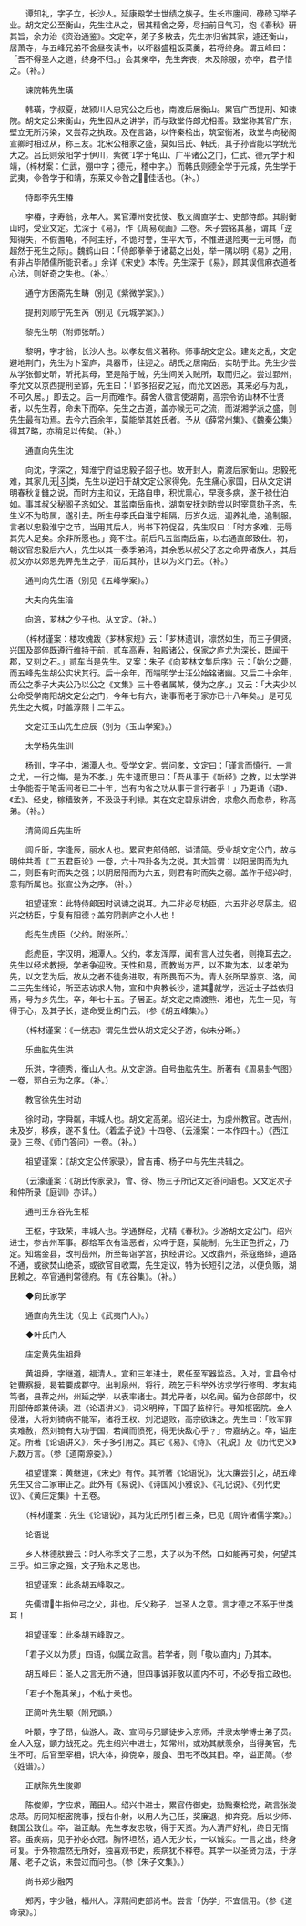 <!-- { "loadSidebar": true } -->
　　谭知礼，字子立，长沙人。延康殿学士世绩之族子。生长市廛间，碌碌习举子业。胡文定公至衡山，先生往从之，居其精舍之旁，尽扫前日气习，抱《春秋》研其旨，余力治《资治通鉴》。文定卒，弟子多散去，先生亦归省其家，遽还衡山，居萧寺，与五峰兄弟不舍昼夜读书，以坏器盛粗饭菜羹，若将终身。谓五峰曰：「吾不得圣人之道，终身不归。」会其亲卒，先生奔丧，未及除服，亦卒，君子惜之。（补。）

　　谏院韩先生璜

　　韩璜，字叔夏，故颍川人忠宪公之后也，南渡后居衡山。累官广西提刑、知谏院。胡文定公来衡山，先生因从之讲学，而与致堂侍郎尤相善。致堂称其官广东，壁立无所污染，又尝荐之执政。及在言路，以忤秦桧出，筑室衡湘，致堂与向秘阁宣卿时相过从，称三友。北宋公相家之盛，莫如吕氏、韩氏，其子孙皆能以学统光大之。吕氏则荥阳学于伊川，紫微学于龟山、广平诸公之门，仁武、德元学于和靖，（梓材案：仁武，弸中字；德元，稽中字。）而韩氏则德全学于元城，先生学于武夷，咎学于和靖，东莱又咎之，佳话也。（补。）

　　侍郎李先生椿

　　李椿，字寿翁，永年人。累官潭州安抚使、敷文阁直学士、吏部侍郎。其尉衡山时，受业文定。尤深于《易》，作《周易观画》二卷。朱子尝铭其墓，谓其「逆知得失，不假蓍龟，不阿主好，不诡时誉，生平大节，不惟进退险夷一无可憾，而超然于死生之际」。魏鹤山曰：「侍郎拳拳于诸葛之出处，举一隅以明《易》之用，有非占毕陋儒所能识者。」余详《宋史》本传。先生深于《易》，顾其误信麻衣道者心法，则好奇之失也。（补。）

　　通守方困斋先生畴（别见《紫微学案》。）

　　提刑刘顺宁先生芮（别见《元城学案》。）

　　黎先生明（附师张昕。）

　　黎明，字才翁，长沙人也。以孝友信义著称。师事胡文定公。建炎之乱，文定避地荆门，先生为卜室庐，具器币，往迎之。胡氏之居南岳，实昉于此。先生少尝从学张御史昕，昕托其母，至是陷于贼，先生间关入贼所，取而归之。尝过郢州，李允文以京西提刑至郢，先生曰：「郢多招安之寇，而允文凶恶，其来必与为乱，不可久居。」即去之。后一月而难作。薛舍人徽言使湖南，高宗令访山林不仕贤者，以先生荐，命未下而卒。先生之古道，盖亦候无可之流，而湖湘学派之盛，则先生最有功焉。去今六百余年，莫能举其姓氏者。予从《薛常州集》、《魏秦公集》得其略，亦稍足以传矣。（补。）

　　通直向先生沈

　　向沈，字深之，知淮宁府谥忠毅子韶子也。故开封人，南渡后家衡山。忠毅死难，其家几无类，先生以逆妇于胡文定公家得免。先生痛心家国，日从文定讲明春秋复雠之说，而时方主和议，无路自申，积忧熏心，早衰多病，遂于禄仕泊如。事其叔父秘阁子忞如父。其监南岳庙也，湖南安抚刘昉尝以时宰意劾子忞，先生义不为昉属，遂引去。所生母李氏自淮宁相隔，历岁久远，迎养礼绝，追制服。言者以忠毅淮宁之节，当用其后人，尚书下符促召，先生叹曰：「时方多难，无辱其先人足矣。余非所愿也。」竟不往。前后凡五监南岳庙，以右通直郎致仕。初，朝议官忠毅后六人，先生以其一奏季弟鸿，其余悉以叔父子忞之命畀诸族人，其后叔父亦以郊恩先畀先生之子，而后其孙，世以为义门云。（补。）

　　通判向先生浯（别见《五峰学案》。）

　　大夫向先生涪

　　向涪，芗林之少子也。从文定。（补。）

　　（梓材谨案：楼攻媿跋《芗林家规》云：「芗林遗训，凛然如生，而三子俱贤。兴国及邵倅既遵行维持于前，贰车高寿，独殿诸公，保家之庐尤为深长，既闻于郡，又刻之石。」贰车当是先生。又案：朱子《向芗林文集后序》云：「始公之薨，而五峰先生胡公实状其行。后十余年，而端明学士汪公始铭诸幽。又后二十余年，而公之季子大夫公乃以公之《文集》三十卷者属某，使为之序。」又云：「大夫少以公命受学南阳胡文定公之门，今年七有六，谢事而老于家亦已十八年矣。」是可见先生之大概，时盖淳熙十二年云。

　　文定汪玉山先生应辰（别为《玉山学案》。）

　　太学杨先生训

　　杨训，字子中，湘潭人也。受学文定。尝问孝，文定曰：「谨言而慎行。一言之尤，一行之悔，是为不孝。」先生退而思曰：「吾从事于《新经》之教，以太学进士争能否于笔舌间者已二十年，岂有内省之功从事于言行者乎！」乃更诵《语》、《孟》、经史，稼穑致养，不汲汲于利禄。其在文定碧泉讲舍，求愈久而愈恭，称高弟。（补。）

　　清简闾丘先生昕

　　闾丘昕，字逢辰，丽水人也。累官吏部侍郎，谥清简。受业胡文定公门，故与明仲共着《二五君臣论》一卷，六十四卦各为之说。其大旨谓：以阳居阴而为九二，则臣有时而失之强；以阴居阳而为六五，则君有时而失之弱。盖作于绍兴时，意有所属也。张宣公为之序。（补。）

　　祖望谨案：此特侍郎因时讽谏之说耳。九二非必尽枋臣，六五非必尽孱主。绍兴之枋臣，宁复有阳德﹖盖穷阴剥庐之小人也！

　　彪先生虎臣（父约。附张所。）

　　彪虎臣，字汉明，湘潭人。父约，孝友浑厚，闻有言人过失者，则掩耳去之。先生以经术教授，学者争迎致。天性和易，而教尚方严，以不欺为本，以孝弟为先，以文艺为后。故从之者不徒务进取，有所畏而不为。青人张所早游京、洛，闻二三先生绪论，所至志访求人物，宣和中典教长沙，遣其就学，远近士子益依归焉，号为乡先生。卒，年七十五。子居正。胡文定之南渡熊、湘也，先生一见，有得于心，及其子长，遂命受业胡门云。（参《胡五峰集》。）

　　（梓材谨案：《一统志》谓先生尝从胡文定父子游，似未分晰。）

　　乐曲肱先生洪

　　乐洪，字德秀，衡山人也。从文定游。自号曲肱先生。所著有《周易卦气图》一卷，郭白云为之序。（补。）

　　教官徐先生时动

　　徐时动，字舜粼，丰城人也。胡文定高弟。绍兴进士，为虔州教官。改吉州，未及岁，移疾，遂不复仕。《着孟子说》十四卷、（云濠案：一本作四十。）《西江录》三卷、《师门答问》一卷。（补。）

　　祖望谨案：《胡文定公传家录》，曾吉甫、杨子中与先生共辑之。

　　（云濠谨案：《胡氏传家录》，曾、徐、杨三子所记文定答问语也。又文定次子和仲所录《庭训》亦详。）

　　通判王东谷先生枢

　　王枢，字致荣，丰城人也。学通群经，尤精《春秋》。少游胡文定公门。绍兴进士，参吉州军事。郡给军衣有滥恶者，众哗于庭，莫能制，先生正色折之，乃定。知瑞金县，改判岳州，所至每诣学宫，执经讲论。又改鼎州，茶寇络绎，道路不通，或欲焚山绝茶，或欲官自收鬻，先生定议，特为长短引之法，以便负贩，湖民赖之。卒官通判常德府。有《东谷集》。（补。）

　　◆向氏家学

　　通直向先生沈（见上《武夷门人》。）

　　◆叶氏门人

　　庄定黄先生祖舜

　　黄祖舜，字继道，福清人。宣和三年进士，累任至军器监丞。入对，言县令付铨曹察授，曷若要成郡守。出判泉州，将行，疏乞于科举外访求学行修明、孝友纯笃者，县荐之州，州延之学，以表率诸士。其尤异者，以名闻。留为仓部郎中，权刑部侍郎兼侍读。进《论语讲义》，词义明粹，下国子监梓行。寻知枢密院。金人侵淮，大将刘锜病不能军，诸将王权、刘汜退败，高宗欲诛之。先生曰：「败军罪实难赦，然刘锜有大功于国，若闻而愤死，得无快敌心乎﹖」帝嘉纳之。卒，谥庄定。所著《论语讲义》，朱子多引用之。其它《易》、《诗》、《礼说》及《历代史义》凡数万言。（参《道南源委》。）

　　祖望谨案：黄继道，《宋史》有传。其所著《论语说》，沈大廉尝引之，胡五峰先生又合二家审正之。此外有《易说》、《诗国风小雅说》、《礼记说》、《列代史议》、《黄庄定集》十五卷。

　　（梓材谨案：先生《论语说》，其为沈氏所引者三条，已见《周许诸儒学案》。）

　　论语说

　　乡人林德肤尝云：时人称季文子三思，夫子以为不然，曰如能再可矣，何望其三乎。如三家之强，文子殆未之思也。

　　祖望谨案：此条胡五峰取之。

　　先儒谓牛指仲弓之父，非也。斥父称子，岂圣人之意。言才德之不系于世类耳！

　　祖望谨案：此条胡五峰取之。

　　「君子义以为质」四语，似属立政言。若学者，则「敬以直内」乃其本。

　　胡五峰曰：圣人之言无所不通，但四事诚非敬以直内不可，不必专指立政也。

　　「君子不施其亲」，不私于亲也。

　　正简叶先生颙（附兄顗。）

　　叶颙，字子昂，仙游人。政、宣间与兄顗徒步入京师，并隶太学博士弟子员。金人入寇，顗力战死之。先生绍兴中进士，知常州，或劝其献羡余，当得美官，先生不可。后官至宰相，识大体，抑侥幸，服食、田宅不改其旧。卒，谥正简。（参《姓谱》。）

　　正献陈先生俊卿

　　陈俊卿，字应求，莆田人。绍兴中进士，累官侍御史，劾黜秦桧党，疏言张浚忠荩。历同知枢密院事，授右仆射，以用人为己任，奖廉退，抑奔竞。后以少师、魏国公致仕。卒，谥正献。先生孝友忠敬，得于天资。为人清严好礼，终日无惰容。虽疾病，见子孙必衣冠。胸怀坦然，遇人无少长，一以诚实。一言之出，终身可复。于外物澹然无所好，独喜观书史，疾病犹不释卷。其学一以圣贤为法，于浮屠、老子之说，未尝过而问也。（参《朱子文集》。）

　　尚书郑少融丙

　　郑丙，字少融，福州人。淳熙间吏部尚书。尝言「伪学」不宜信用。（参《道命录》。）

